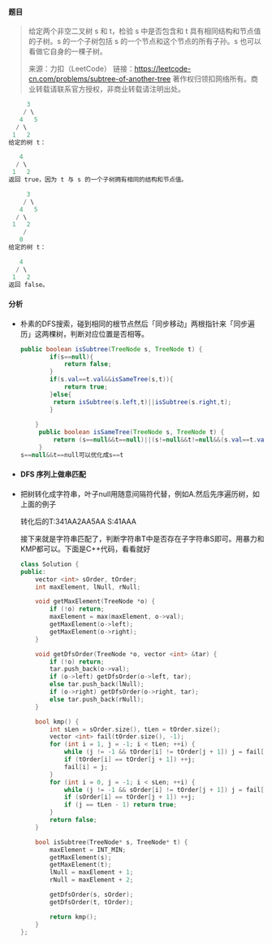 #### 题目

> 给定两个非空二叉树 s 和 t，检验 s 中是否包含和 t 具有相同结构和节点值的子树。s 的一个子树包括 s 的一个节点和这个节点的所有子孙。s 也可以看做它自身的一棵子树。
>
> 来源：力扣（LeetCode）
> 链接：https://leetcode-cn.com/problems/subtree-of-another-tree
> 著作权归领扣网络所有。商业转载请联系官方授权，非商业转载请注明出处。

```java
     3
    / \
   4   5
  / \
 1   2
给定的树 t：

   4 
  / \
 1   2
返回 true，因为 t 与 s 的一个子树拥有相同的结构和节点值。

```

```java
     3
    / \
   4   5
  / \
 1   2
    /
   0
给定的树 t：

   4
  / \
 1   2
返回 false。
```

#### 分析

- 朴素的DFS搜索，碰到相同的根节点然后「同步移动」两根指针来「同步遍历」这两棵树，判断对应位置是否相等。

  ```java
  public boolean isSubtree(TreeNode s, TreeNode t) {
          if(s==null){
              return false;
          }
          if(s.val==t.val&&isSameTree(s,t)){
              return true;
          }else{
           return isSubtree(s.left,t)||isSubtree(s.right,t);
          }
        
      }
       public boolean isSameTree(TreeNode s, TreeNode t) {
           return (s==null&&t==null)||(s!=null&&t!=null&&(s.val==t.val)&&isSameTree(s.left,t.left)&&isSameTree(s.right,t.right));
       }
  s==null&&t==null可以优化成s==t
  ```

- #### DFS 序列上做串匹配

- 把树转化成字符串，叶子null用随意间隔符代替，例如A.然后先序遍历树，如上面的例子

  转化后的T:341AA2AA5AA    S:41AAA

  接下来就是字符串匹配了，判断字符串T中是否存在子字符串S即可。用暴力和KMP都可以。下面是C++代码，看看就好

  ```c++
  class Solution {
  public:
      vector <int> sOrder, tOrder;
      int maxElement, lNull, rNull;
  
      void getMaxElement(TreeNode *o) {
          if (!o) return;
          maxElement = max(maxElement, o->val);
          getMaxElement(o->left);
          getMaxElement(o->right);
      }
  
      void getDfsOrder(TreeNode *o, vector <int> &tar) {
          if (!o) return;
          tar.push_back(o->val);
          if (o->left) getDfsOrder(o->left, tar);
          else tar.push_back(lNull);
          if (o->right) getDfsOrder(o->right, tar);
          else tar.push_back(rNull);
      }
  
      bool kmp() {
          int sLen = sOrder.size(), tLen = tOrder.size();
          vector <int> fail(tOrder.size(), -1);
          for (int i = 1, j = -1; i < tLen; ++i) {
              while (j != -1 && tOrder[i] != tOrder[j + 1]) j = fail[j];
              if (tOrder[i] == tOrder[j + 1]) ++j;
              fail[i] = j;
          }
          for (int i = 0, j = -1; i < sLen; ++i) {
              while (j != -1 && sOrder[i] != tOrder[j + 1]) j = fail[j];
              if (sOrder[i] == tOrder[j + 1]) ++j;
              if (j == tLen - 1) return true;
          }
          return false;
      }
  
      bool isSubtree(TreeNode* s, TreeNode* t) {
          maxElement = INT_MIN;
          getMaxElement(s);
          getMaxElement(t);
          lNull = maxElement + 1;
          rNull = maxElement + 2;
  
          getDfsOrder(s, sOrder);
          getDfsOrder(t, tOrder);
  
          return kmp();
      }
  };
  
  ```

  

